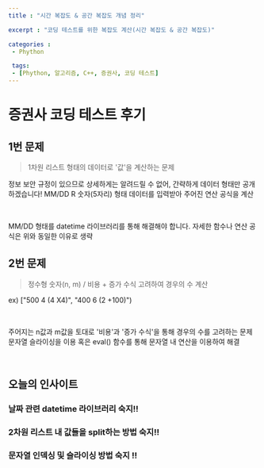 ```yaml
---
title : "시간 복잡도 & 공간 복잡도 개념 정리"

excerpt : "코딩 테스트를 위한 복잡도 계산(시간 복잡도 & 공간 복잡도)"

categories :
 - Phython

 tags:
 - [Phython, 알고리즘, C++, 증권사, 코딩 테스트]
---
```


증권사 코딩 테스트 후기
===========================

## 1번 문제
> 1차원 리스트 형태의 데이터로 '값'을 계산하는 문제  

정보 보안 규정이 있으므로 상세하게는 알려드릴 수 없어, 간략하게 데이터 형태만 공개하겠습니다! MM/DD R 숫자(5자리) 형태 데이터를 입력받아
주어진 연산 공식을 계산  
 
<br/>

MM/DD 형태를 datetime 라이브러리를 통해 해결해야 합니다. 자세한 함수나 연산 공식은 위와 동일한 이유로 생략  

## 2번 문제
> 정수형 숫자(n, m) / 비용 + 증가 수식 고려하여 경우의 수 계산   

ex) ["500 4 (4 X4)", "400 6 (2 +100)")

<br/>


주어지는 n값과 m값을 토대로 '비용'과 '증가 수식'을 통해 경우의 수를 고려하는 문제  
문자열 슬라이싱을 이용 혹은 eval() 함수를 통해 문자열 내 연산을 이용하여 해결  


<br/>

## 오늘의 인사이트  
### 날짜 관련 datetime 라이브러리 숙지!!  
### 2차원 리스트 내 값들을 split하는 방법 숙지!!  
### 문자열 인덱싱 및 슬라이싱 방법 숙지 !!  